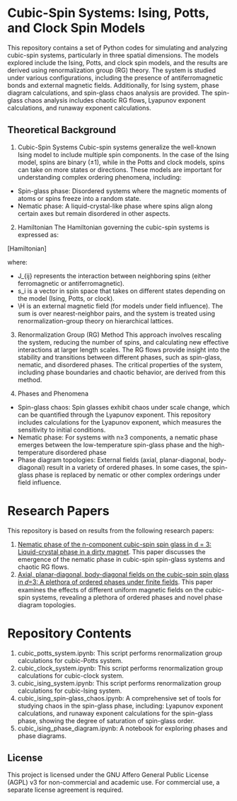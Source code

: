 # Cubic-Spin Systems: Ising, Potts, and Clock Spin Models

This repository contains a set of Python codes for simulating and analyzing cubic-spin systems, particularly in three spatial dimensions. The models explored include the Ising, Potts, and clock spin models, and the results are derived using renormalization group (RG) theory. The system is studied under various configurations, including the presence of antiferromagnetic bonds and external magnetic fields. Additionally, for Ising system, phase diagram calculations, and spin-glass chaos analysis are provided. The spin-glass chaos analysis includes chaotic RG flows, Lyapunov exponent calculations, and runaway exponent calculations.

## Theoretical Background

1. Cubic-Spin Systems
Cubic-spin systems generalize the well-known Ising model to include multiple spin components. In the case of the Ising model, spins are binary (±1), while in the Potts and clock models, spins can take on more states or directions. These models are important for understanding complex ordering phenomena, including:

- Spin-glass phase: Disordered systems where the magnetic moments of atoms or spins freeze into a random state.
- Nematic phase: A liquid-crystal-like phase where spins align along certain axes but remain disordered in other aspects.

2. Hamiltonian
The Hamiltonian governing the cubic-spin systems is expressed as:

[Hamiltonian]

where:
- J_{ij} represents the interaction between neighboring spins (either ferromagnetic or antiferromagnetic).
- s_i is a vector in spin space that takes on different states depending on the model (Ising, Potts, or clock).
- \H is an external magnetic field (for models under field influence). The sum is over nearest-neighbor pairs, and the system is treated using renormalization-group theory on hierarchical lattices.

3. Renormalization Group (RG) Method
This approach involves rescaling the system, reducing the number of spins, and calculating new effective interactions at larger length scales. The RG flows provide insight into the stability and transitions between different phases, such as spin-glass, nematic, and disordered phases. The critical properties of the system, including phase boundaries and chaotic behavior, are derived from this method.

4. Phases and Phenomena
- Spin-glass chaos: Spin glasses exhibit chaos under scale change, which can be quantified through the Lyapunov exponent. This repository includes calculations for the Lyapunov exponent, which measures the sensitivity to initial conditions.
- Nematic phase: For systems with n≥3 components, a nematic phase emerges between the low-temperature spin-glass phase and the high-temperature disordered phase
- Phase diagram topologies: External fields (axial, planar-diagonal, body-diagonal) result in a variety of ordered phases. In some cases, the spin-glass phase is replaced by nematic or other complex orderings under field influence.

# Research Papers

This repository is based on results from the following research papers:

1. [Nematic phase of the n-component cubic-spin spin glass in d = 3: Liquid-crystal phase in a dirty magnet](https://www.sciencedirect.com/science/article/abs/pii/S0378437124002188?via%3Dihub). This paper discusses the emergence of the nematic phase in cubic-spin spin-glass systems and chaotic RG flows.
1. [Axial, planar-diagonal, body-diagonal fields on the cubic-spin spin glass in 𝑑=3: A plethora of ordered phases under finite fields](https://journals.aps.org/pre/abstract/10.1103/PhysRevE.110.034123). This paper examines the effects of different uniform magnetic fields on the cubic-spin systems, revealing a plethora of ordered phases and novel phase diagram topologies.

# Repository Contents

1. cubic_potts_system.ipynb: This script performs renormalization group calculations for cubic-Potts system.
2. cubic_clock_system.ipynb: This script performs renormalization group calculations for cubic-clock system.
3. cubic_ising_system.ipynb: This script performs renormalization group calculations for cubic-Ising system.
4. cubic_ising_spin-glass_chaos.ipynb: A comprehensive set of tools for studying chaos in the spin-glass phase, including: Lyapunov exponent calculations, and runaway exponent calculations for the spin-glass phase, showing the degree of saturation of spin-glass order.
5. cubic_ising_phase_diagram.ipynb: A notebook for exploring phases and phase diagrams.

## License

This project is licensed under the GNU Affero General Public License (AGPL) v3 for non-commercial and academic use. For commercial use, a separate license agreement is required.



